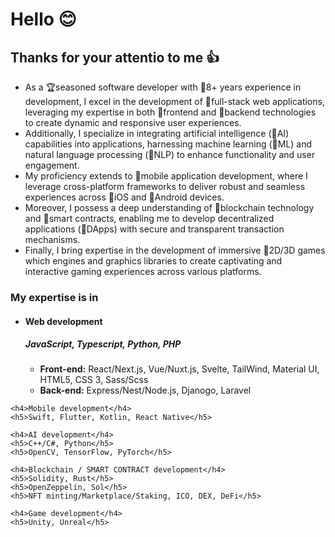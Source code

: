 <h1>Hello 😊</h1>
<h2>Thanks for your attentio to me 👍</h2>
<ul>
  <li>As a 🏆seasoned software developer with 🥇8+ years experience in development, I excel in the development of 🎯full-stack web applications, leveraging my expertise in both 🎯frontend and 🎯backend technologies to create dynamic and responsive user experiences.</li>
  <li>Additionally, I specialize in integrating artificial intelligence (🎯AI) capabilities into applications, harnessing machine learning (🎯ML) and natural language processing (🎯NLP) to enhance functionality and user engagement.</li>
  <li>My proficiency extends to 🎯mobile application development, where I leverage cross-platform frameworks to deliver robust and seamless experiences across 🎯iOS and 🎯Android devices.</li>
  <li>Moreover, I possess a deep understanding of 🎯blockchain technology and 🎯smart contracts, enabling me to develop decentralized applications (🎯DApps) with secure and transparent transaction mechanisms.</li>
  <li>Finally, I bring expertise in the development of immersive 🎯2D/3D games which engines and graphics libraries to create captivating and interactive gaming experiences across various platforms.</li>
</ul>

<h3>My expertise is in</h3>
<ul>
  <li>
    <h4>Web development</h4>
    <h5>JavaScript, Typescript, Python, PHP</h5>
    <ul>
      <li>
        <b>Front-end:</b> React/Next.js, Vue/Nuxt.js, Svelte, TailWind, Material UI, HTML5, CSS 3, Sass/Scss
      </li>
      <li>
        <b>Back-end:</b> Express/Nest/Node.js, Djanogo, Laravel
      </li>
    </ul>
  </li>
</ul>

    <h4>Mobile development</h4>
    <h5>Swift, Flutter, Kotlin, React Native</h5>

    <h4>AI development</h4>
    <h5>C++/C#, Python</h5>
    <h5>OpenCV, TensorFlow, PyTorch</h5>

    <h4>Blockchain / SMART CONTRACT development</h4>
    <h5>Solidity, Rust</h5>
    <h5>OpenZeppelin, Sol</h5>
    <h5>NFT minting/Marketplace/Staking, ICO, DEX, DeFi</h5>

    <h4>Game development</h4>
    <h5>Unity, Unreal</h5>
  </li>
</ul>
